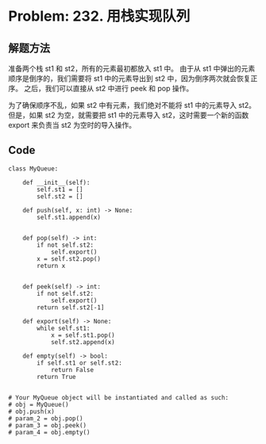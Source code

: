 # Problem: 232. 用栈实现队列

## 解题方法

准备两个栈 st1 和 st2，所有的元素最初都放入 st1 中。
由于从 st1 中弹出的元素顺序是倒序的，我们需要将 st1 中的元素导出到 st2 中，因为倒序两次就会恢复正序。
之后，我们可以直接从 st2 中进行 peek 和 pop 操作。

为了确保顺序不乱，如果 st2 中有元素，我们绝对不能将 st1 中的元素导入 st2。
但是，如果 st2 为空，就需要把 st1 中的元素导入 st2，这时需要一个新的函数 export 来负责当 st2 为空时的导入操作。

## Code
```Python3
class MyQueue:

    def __init__(self):
        self.st1 = []
        self.st2 = []

    def push(self, x: int) -> None:
        self.st1.append(x)


    def pop(self) -> int:
        if not self.st2:
            self.export()
        x = self.st2.pop()
        return x


    def peek(self) -> int:
        if not self.st2:
            self.export()
        return self.st2[-1]
    
    def export(self) -> None:
        while self.st1:
            x = self.st1.pop()
            self.st2.append(x)

    def empty(self) -> bool:
        if self.st1 or self.st2:
            return False
        return True


# Your MyQueue object will be instantiated and called as such:
# obj = MyQueue()
# obj.push(x)
# param_2 = obj.pop()
# param_3 = obj.peek()
# param_4 = obj.empty()
```
